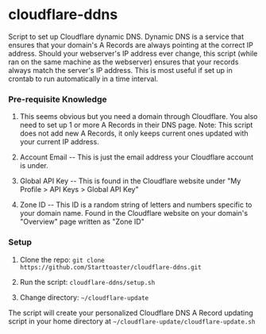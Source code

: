 # cloudflare-ddns
Script to set up Cloudflare dynamic DNS. Dynamic DNS is a service that ensures that your domain's A Records are always pointing at the correct IP address. Should your webserver's IP address
ever change, this script (while ran on the same machine as the webserver) ensures that your records always match the server's IP address. This is most useful if set up in crontab to run 
automatically in a time interval.

### Pre-requisite Knowledge

  1. This seems obvious but you need a domain through Cloudflare. You also need to set up 1 or more A Records in their DNS page. Note: This script does not add new A Records, it only keeps current ones updated with your current IP address. 

  2. Account Email -- This is just the email address your Cloudflare account is under.

  3. Global API Key -- This is found in the Cloudflare website under "My Profile > API Keys > Global API Key"

  4. Zone ID -- This ID is a random string of letters and numbers specific to your domain name. Found in the Cloudflare website on your domain's "Overview" page written as "Zone ID" 

### Setup

  1. Clone the repo: `git clone https://github.com/Starttoaster/cloudflare-ddns.git`

  2. Run the script: `cloudflare-ddns/setup.sh`

  3. Change directory: `~/cloudflare-update`

The script will create your personalized Cloudflare DNS A Record updating script in your home directory at `~/cloudflare-update/cloudflare-update.sh`
